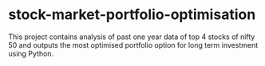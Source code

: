 # stock-market-portfolio-optimisation
This project contains analysis of past one year data of top 4 stocks of nifty 50 and outputs the most optimised portfolio option for long term investment using Python.
